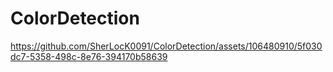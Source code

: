 # ColorDetection

https://github.com/SherLocK0091/ColorDetection/assets/106480910/5f030dc7-5358-498c-8e76-394170b58639

